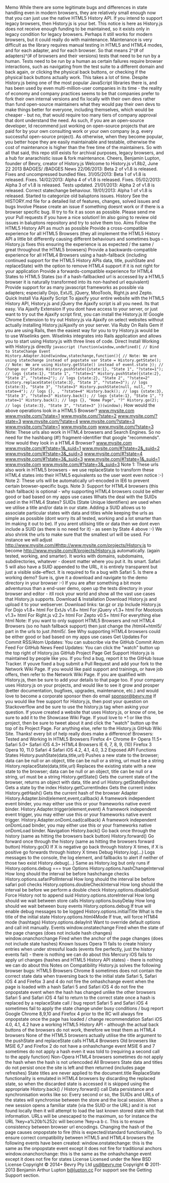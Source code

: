 Memo While there are some legitimate bugs and differences in state handling even in modern browsers, they are relatively small enough now that you can just use the native HTML5 History API. If you intend to support legacy browsers, then History.js is your bet. This notice is here as History.js does not receive enough funding to be maintained, so it exists only in legacy condition for legacy browsers. Perhaps it still works for modern browsers, but it could really do with maintenance. Maintenance is very difficult as the library requires manual testing in HTML5 and HTML4 modes, and for each adapter, and for each browser. So that means 2^(# of adapters)^(# of browsers and their versions) tests that need to be run by a human. Tests need to be run by a human as certain failures require browser interactions, such as navigating from the test suite to a different domain and back again, or clicking the physical back buttons, or checking if the physical back buttons actually work. This takes a lot of time. Despite History.js being one of the most popular JavaScript libraries there is, and has been used by even multi-million-user companies in its time - the reality of economy and company practices seems to be that companies prefer to fork their own internal versions and fix locally with their own devs rather than fund open-source maintainers what they would pay their own devs to make things better for everyone, including themselves, which would be cheaper - but no, that would require too many tiers of company approval that dont understand the need. As such, if you are an open-source developer, Id recommend just working on open-source projects that are paid for by your own consulting work or your own company (e.g. every successful open-source project). As otherwise, when they become popular, you better hope they are easily maintainable and testable, otherwise the cost of maintenance is higher than the free time of the maintainers. So with all that said, this repo still exists for archival purposes, legacy browsers, and a hub for anarachistic issue & fork maintenance. Cheers, Benjamin Lupton, founder of Bevry, creator of History.js Welcome to History.js v1.8b2, June 22 2013 BADGES/ /BADGES News 22/06/2013: Beta 2 of v1.8 is released. Fixes and uncompressed bundled files. 31/05/2013: Beta 1 of v1.8 is released. Fixes. 14/02/2013: Alpha 4 of v1.8 is released. Fixes. 05/02/2013: Alpha 3 of v1.8 is released. Tests updated. 21/01/2013: Alpha 2 of v1.8 is released. Correct statechange behaviour. 19/01/2013: Alpha 1 of v1.8 is released. Started to categorize old baluptons issues. History See the HISTORY.md file for a detailed list of features, changes, solved issues and bugs Involve Please create an issue if something doesnt work or if there is a browser specific bug. Ill try to fix it as soon as possible. Please send me your Pull requests if you have a nice solution! Im also going to review old issues in baluptons repository and try to solve them too. Aims Follow the HTML5 History API as much as possible Provide a cross-compatible experience for all HTML5 Browsers (they all implement the HTML5 History API a little bit differently causing different behaviours and sometimes bugs - History.js fixes this ensuring the experience is as expected / the same / great throughout the HTML5 browsers) Provide a backwards-compatible experience for all HTML4 Browsers using a hash-fallback (including continued support for the HTML5 History APIs data, title, pushState and replaceState) with the option to remove HTML4 support if it is not right for your application Provide a forwards-compatible experience for HTML4 States to HTML5 States (so if a hash-fallbacked url is accessed by a HTML5 browser it is naturally transformed into its non-hashed url equivalent) Provide support for as many javascript frameworks as possible via adapters; especially Dojo, ExtJS, jQuery, MooTools, Right.js and Zepto. Quick Install Via Ajaxify Script To ajaxify your entire website with the HTML5 History API, History.js and jQuery the Ajaxify script is all you need. Its that easy. Via Ajaxify Extension If you dont have access to your server, or just want to try out the Ajaxify script first, you can install the History.js It! Google Chrome Extension to try out History.js via Ajaxify on select websites without actually installing History.js/Ajaxify on your server. Via Ruby On Rails Gem If you are using Rails, then the easiest way for you to try History.js would be to use Wiselinks gem. Wiselinks integrates into Rails application and allows you to start using History.js with three lines of code. Direct Install Working with History.js directly ``` javascript (function(window,undefined){ // Bind to StateChange Event History.Adapter.bind(window,statechange,function(){ // Note: We are using statechange instead of popstate var State = History.getState(); // Note: We are using History.getState() instead of event.state }); // Change our States History.pushState({state:1}, "State 1", "?state=1"); // logs {state:1}, "State 1", "?state=1" History.pushState({state:2}, "State 2", "?state=2"); // logs {state:2}, "State 2", "?state=2" History.replaceState({state:3}, "State 3", "?state=3"); // logs {state:3}, "State 3", "?state=3" History.pushState(null, null, "?state=4"); // logs {}, , "?state=4" History.back(); // logs {state:3}, "State 3", "?state=3" History.back(); // logs {state:1}, "State 1", "?state=1" History.back(); // logs {}, "Home Page", "?" History.go(2); // logs {state:3}, "State 3", "?state=3" })(window); ``` How would the above operations look in a HTML5 Browser? www.mysite.com www.mysite.com/?state=1 www.mysite.com/?state=2 www.mysite.com/?state=3 www.mysite.com/?state=4 www.mysite.com/?state=3 www.mysite.com/?state=1 www.mysite.com www.mysite.com/?state=3 Note: These urls also work in HTML4 browsers and Search Engines. So no need for the hashbang (#!) fragment-identifier that google "recommends". How would they look in a HTML4 Browser? www.mysite.com www.mysite.com/#?state=1&_suid=1 www.mysite.com/#?state=2&_suid=2 www.mysite.com/#?state=3&_suid=3 www.mysite.com/#?state=4 www.mysite.com/#?state=3&_suid=3 www.mysite.com/#?state=1&_suid=1 www.mysite.com www.mysite.com/#?state=3&_suid=3 Note 1: These urls also work in HTML5 browsers - we use replaceState to transform these HTML4 states into their HTML5 equivalents so the user wont even notice :-) Note 2: These urls will be automatically url-encoded in IE6 to prevent certain browser-specific bugs. Note 3: Support for HTML4 browsers (this hash fallback) is optional - why supporting HTML4 browsers could be either good or bad based on my apps use cases Whats the deal with the SUIDs used in the HTML4 States? SUIDs (State Unique Identifiers) are used when we utilise a title and/or data in our state. Adding a SUID allows us to associate particular states with data and titles while keeping the urls as simple as possible (dont worry its all tested, working and a lot smarter than Im making it out to be). If you arent utilising title or data then we dont even include a SUID (as there is no need for it) - as seen by State 4 above :-) We also shrink the urls to make sure that the smallest url will be used. For instance we will adjust http://www.mysite.com/#http://www.mysite.com/projects/History.js to become http://www.mysite.com/#/projects/History.js automatically. (again tested, working, and smarter). It works with domains, subdomains, subdirectories, whatever - doesnt matter where you put it. Its smart. Safari 5 will also have a SUID appended to the URL, it is entirely transparent but just a visible side-effect. It is required to fix a bug with Safari 5. Is there a working demo? Sure is, give it a download and navigate to the demo directory in your browser :-) If you are after something a bit more adventurous than a end-user demo, open up the tests directory in your browser and editor - itll rock your world and show all the vast use cases that History.js supports. Download & Installation Download History.js and upload it to your webserver. Download links: tar.gz or zip Include History.js For Dojo v1.8+ html <script src="http://www.yourwebsite.com/history.js/scripts/bundled/html4+html5/dojo.history.js"></script> For ExtJs v1.8+ html <script src="http://www.yourwebsite.com/history.js/scripts/bundled/html4+html5/extjs.history.js"></script> For jQuery v1.3+ html <script src="http://www.yourwebsite.com/history.js/scripts/bundled/html4+html5/jquery.history.js"></script> For Mootools v1.3+ html <script src="http://www.yourwebsite.com/history.js/scripts/bundled/html4+html5/mootools.history.js"></script> For Right.js v2.2+ html <script src="http://www.yourwebsite.com/history.js/scripts/bundled/html4+html5/right.history.js"></script> For Zepto v0.5+ html <script src="http://www.yourwebsite.com/history.js/scripts/bundled/html4+html5/zepto.history.js"></script> For everything else html <script src="http://www.yourwebsite.com/history.js/scripts/bundled/html4+html5/native.history.js"></script> Note: If you want to only support HTML5 Browsers and not HTML4 Browsers (so no hash fallback support) then just change the /html4+html5/ part in the urls to just /html5/. See Why supporting HTML4 browsers could be either good or bad based on my apps use cases Get Updates For Commit RSS/Atom Updates: You can subscribe via the GitHub Commit Atom Feed For GitHub News Feed Updates: You can click the "watch" button up the top right of History.jss GitHub Project Page Get Support History.js is maintained by people like you. If you find a bug, report it to the GitHub Issue Tracker. If youve fixed a bug submit a Pull Request and add your fork to the Network Wiki Page. If you would like paid support and trainings, or have job offers, then refer to the Network Wiki Page. If you are qualified with History.js, then be sure to add your details to that page too. If your company uses History.js on your projects, and would like to see it grow and prosper (better documentation, bugfixes, upgrades, maintenance, etc.) and would love to become a corporate sponsor then do email sponsor@bevry.me If you would like free support for History.js, then post your question on Stackoverflow and be sure to use the history.js tag when asking your question. If youve created a website that uses History.js, or know of one, be sure to add it to the Showcase Wiki Page. If youd love to +1 or like this project, then be sure to tweet about it and click the "watch" button up the top of its Project Page. For anything else, refer to the History.js GitHub Wiki Site. Thanks! every bit of help really does make a difference! Browsers: Tested and Working In HTML5 Browsers Firefox 4+ Chrome 8+ Opera 11.5+ Safari 5.0+ Safari iOS 4.3+ HTML4 Browsers IE 6, 7, 8, 9, (10) Firefox 3 Opera 10, 11.0 Safari 4 Safari iOS 4.2, 4.1, 4.0, 3.2 Exposed API Functions States History.pushState(data,title,url) Pushes a new state to the browser; data can be null or an object, title can be null or a string, url must be a string History.replaceState(data,title,url) Replaces the existing state with a new state to the browser; data can be null or an object, title can be null or a string, url must be a string History.getState() Gets the current state of the browser, returns an object with data, title and url History.getStateByIndex Gets a state by the index History.getCurrentIndex Gets the current index History.getHash() Gets the current hash of the browser Adapter History.Adapter.bind(element,event,callback) A framework independent event binder, you may either use this or your frameworks native event binder. History.Adapter.trigger(element,event) A framework independent event trigger, you may either use this or your frameworks native event trigger. History.Adapter.onDomLoad(callback) A framework independent onDomLoad binder, you may either use this or your frameworks native onDomLoad binder. Navigation History.back() Go back once through the history (same as hitting the browsers back button) History.forward() Go forward once through the history (same as hitting the browsers forward button) History.go(X) If X is negative go back through history X times, if X is positive go forwards through history X times Debug History.log(...) Logs messages to the console, the log element, and fallbacks to alert if neither of those two exist History.debug(...) Same as History.log but only runs if History.options.debug === true Options History.options.hashChangeInterval How long should the interval be before hashchange checks History.options.safariPollInterval How long should the interval be before safari poll checks History.options.doubleCheckInterval How long should the interval be before we perform a double check History.options.disableSuid Force History not to append suid History.options.storeInterval How long should we wait between store calls History.options.busyDelay How long should we wait between busy events History.options.debug If true will enable debug messages to be logged History.options.initialTitle What is the title of the initial state History.options.html4Mode If true, will force HTMl4 mode (hashtags) History.options.delayInit Want to override default options and call init manually. Events window.onstatechange Fired when the state of the page changes (does not include hash changes) window.onanchorchange Fired when the anchor of the page changes (does not include state hashes) Known Issues Opera 11 fails to create history entries when under stressful loads (events fire perfectly, just the history events fail) - there is nothing we can do about this Mercury iOS fails to apply url changes (hashes and HTML5 History API states) - there is nothing we can do about this Notes on Compatibility History.js solves the following browser bugs: HTML5 Browsers Chrome 8 sometimes does not contain the correct state data when traversing back to the initial state Safari 5, Safari iOS 4 and Firefox 3 and 4 do not fire the onhashchange event when the page is loaded with a hash Safari 5 and Safari iOS 4 do not fire the onpopstate event when the hash has changed unlike the other browsers Safari 5 and Safari iOS 4 fail to return to the correct state once a hash is replaced by a replaceState call / bug report Safari 5 and Safari iOS 4 sometimes fail to apply the state change under busy conditions / bug report Google Chrome 8,9,10 and Firefox 4 prior to the RC will always fire onpopstate once the page has loaded / change recommendation Safari iOS 4.0, 4.1, 4.2 have a working HTML5 History API - although the actual back buttons of the browsers do not work, therefore we treat them as HTML4 browsers None of the HTML5 browsers actually utilise the title argument to the pushState and replaceState calls HTML4 Browsers Old browsers like MSIE 6,7 and Firefox 2 do not have a onhashchange event MSIE 6 and 7 sometimes do not apply a hash even it was told to (requiring a second call to the apply function) Non-Opera HTML4 browsers sometimes do not apply the hash when the hash is not urlencoded All Browsers State data and titles do not persist once the site is left and then returned (includes page refreshes) State titles are never applied to the document.title ReplaceState functionality is emulated in HTML4 browsers by discarding the replaced state, so when the discarded state is accessed it is skipped using the appropriate History.back() / History.forward() call Data persistance and synchronisation works like so: Every second or so, the SUIDs and URLs of the states will synchronise between the store and the local session. When a new session opens a familiar state (via the SUID or the URL) and it is not found locally then it will attempt to load the last known stored state with that information. URLs will be unescaped to the maximum, so for instance the URL ?key=a%20b%252c will become ?key=a b c. This is to ensure consistency between browser url encodings. Changing the hash of the page causes onpopstate to fire (this is expected/standard functionality). To ensure correct compatibility between HTML5 and HTML4 browsers the following events have been created: window.onstatechange: this is the same as the onpopstate event except it does not fire for traditional anchors window.onanchorchange: this is the same as the onhashchange event except it does not fire for states License Licensed under the New BSD License Copyright © 2014+ Bevry Pty Ltd us@bevry.me Copyright © 2011-2013 Benjamin Arthur Lupton b@lupton.cc For support see the Getting Support section.